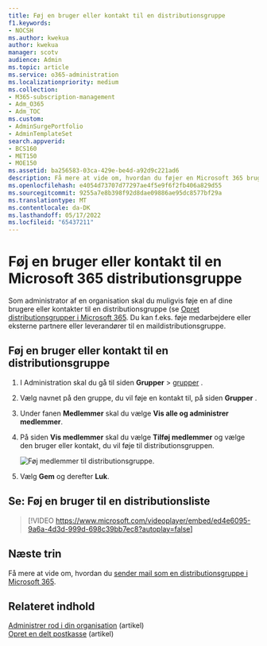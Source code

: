 ```yaml
---
title: Føj en bruger eller kontakt til en distributionsgruppe
f1.keywords:
- NOCSH
ms.author: kwekua
author: kwekua
manager: scotv
audience: Admin
ms.topic: article
ms.service: o365-administration
ms.localizationpriority: medium
ms.collection:
- M365-subscription-management
- Adm_O365
- Adm_TOC
ms.custom:
- AdminSurgePortfolio
- AdminTemplateSet
search.appverid:
- BCS160
- MET150
- MOE150
ms.assetid: ba256583-03ca-429e-be4d-a92d9c221ad6
description: Få mere at vide om, hvordan du føjer en Microsoft 365 bruger eller kontakt, f.eks. en medarbejder, partner eller leverandør, til en maildistributionsgruppe.
ms.openlocfilehash: e4054d73707d77297ae4f5e9f6f2fb406a829d55
ms.sourcegitcommit: 9255a7e8b398f92d8dae09886ae95dc8577bf29a
ms.translationtype: MT
ms.contentlocale: da-DK
ms.lasthandoff: 05/17/2022
ms.locfileid: "65437211"
---
```

# <a name="add-a-user-or-contact-to-a-microsoft-365-distribution-group"></a>Føj en bruger eller kontakt til en Microsoft 365 distributionsgruppe

Som administrator af en organisation skal du muligvis føje en af dine brugere eller kontakter til en distributionsgruppe (se [Opret distributionsgrupper i Microsoft 365](../setup/create-distribution-lists.md). Du kan f.eks. føje medarbejdere eller eksterne partnere eller leverandører til en maildistributionsgruppe.
  
## <a name="add-a-user-or-contact-to-a-distribution-group"></a>Føj en bruger eller kontakt til en distributionsgruppe

1. I Administration skal du gå til siden **Grupper** \> <a href="https://go.microsoft.com/fwlink/p/?linkid=2052855" target="_blank">grupper</a> .

2. Vælg navnet på den gruppe, du vil føje en kontakt til, på siden **Grupper** .

3. Under fanen **Medlemmer** skal du vælge **Vis alle og administrer medlemmer**.

4. På siden **Vis medlemmer** skal du vælge **Tilføj medlemmer** og vælge den bruger eller kontakt, du vil føje til distributionsgruppen. 
    
    ![Føj medlemmer til distributionsgruppe.](../../media/f79f59f8-1606-43fe-bae6-df74f5b6259d.png)
  
5. Vælg **Gem** og derefter **Luk**.

## <a name="watch-add-a-user-to-a-distribution-list"></a>Se: Føj en bruger til en distributionsliste
  
> [!VIDEO https://www.microsoft.com/videoplayer/embed/ed4e6095-9a6a-4d3d-999d-698c39bb7ec8?autoplay=false]
  
## <a name="next-steps"></a>Næste trin

Få mere at vide om, hvordan du [sender mail som en distributionsgruppe i Microsoft 365](../manage/send-email-as-distribution-list.md).

## <a name="related-content"></a>Relateret indhold

[Administrer rod i din organisation](configure-clutter.md) (artikel)\
[Opret en delt postkasse](create-a-shared-mailbox.md) (artikel)

